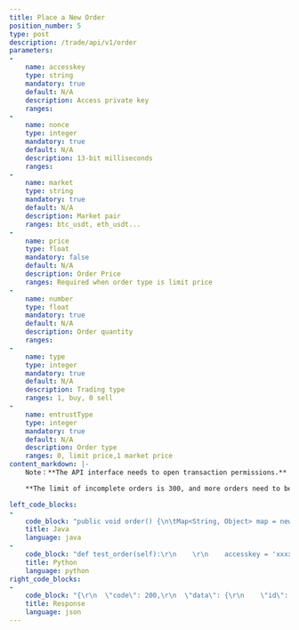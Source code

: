 ```yaml
---
title: Place a New Order
position_number: 5
type: post
description: /trade/api/v1/order
parameters:
-
    name: accesskey
    type: string
    mandatory: true
    default: N/A
    description: Access private key
    ranges:
-
    name: nonce
    type: integer
    mandatory: true
    default: N/A
    description: 13-bit milliseconds
    ranges:
-
    name: market
    type: string
    mandatory: true
    default: N/A
    description: Market pair
    ranges: btc_usdt, eth_usdt...
-
    name: price
    type: float
    mandatory: false
    default: N/A
    description: Order Price
    ranges: Required when order type is limit price
-
    name: number
    type: float
    mandatory: true
    default: N/A
    description: Order quantity
    ranges:
-
    name: type
    type: integer
    mandatory: true
    default: N/A
    description: Trading type
    ranges: 1, buy, 0 sell
-
    name: entrustType
    type: integer
    mandatory: true
    default: N/A
    description: Order type
    ranges: 0, limit price,1 market price
content_markdown: |-
    Note：**The API interface needs to open transaction permissions.**

    **The limit of incomplete orders is 300, and more orders need to be cancelled first and the delegate order can continue to be initiated.**

left_code_blocks:
-
    code_block: "public void order() {\n\tMap<String, Object> map = new HashMap<String, Object>();\n\tmap.put(\"accesskey\", accessKey);\n\tmap.put(\"nonce\", System.currentTimeMillis());\n\tmap.put(\"market\", \"btc_usdt\");\n\tmap.put(\"price\", \"10000\");\n\tmap.put(\"number\", \"1.23\");\n\tmap.put(\"type\", 1);\t\t// 0.sell 1.buy\n\tmap.put(\"entrustType\", 0);\t// 0.Limited price  1.Market price matching\n\t// Signature\n\tString signature = HttpUtil.getSignature(map, secretKey);\n\tmap.put(\"signature\", signature);\n\t// \n\tString text = HttpUtil.post(URL + \"/trade/api/v1/order\", map);\n\tSystem.out.println(text);\n}"
    title: Java
    language: java
-
    code_block: "def test_order(self):\r\n    \r\n    accesskey = 'xxxxxxxxxxxxxxxxxxxx'\r\n    secretkey = 'xxxxxxxxxxxxxxxxxxxx'\r\n    sra = SignedRequestAPI(accesskey, secretkey)  \r\n    \r\n    params = {\r\n        'market': \"forth_usdt\",\r\n        'price': 4.44,\r\n        'type': 0,\r\n        'number':6,\r\n        'entrustType':0,\r\n        }\r\n    \r\n    status, data, _ = sra.palce_order(params)\r\n    \r\n    assert data.get('code') == 200\r\n    self.assertTrue(status)\r\n    self.assertTrue(isinstance(data, dict))\r\n    \r\n            \r\n    print(\"test order >>> \", data)"
    title: Python
    language: python
right_code_blocks:
-
    code_block: "{\r\n  \"code\": 200,\r\n  \"data\": {\r\n    \"id\": 156292794190713\r\n  },\r\n  \"info\": \"An order has been placed successfully\"\r\n}"
    title: Response
    language: json
---
```

